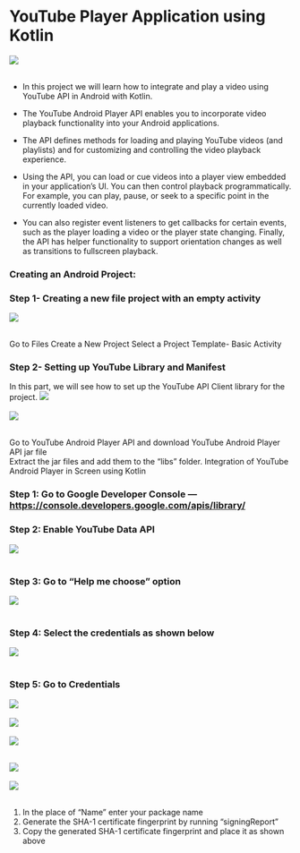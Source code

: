 # YouTube Player Application using Kotlin

 ![](https://miro.medium.com/max/840/1*oyjW0tejW_oiznAo4hNThA.png)<br><br>


* In this project we will learn how to integrate and play a video using YouTube API in Android with Kotlin.<br>

* The YouTube Android Player API enables you to incorporate video playback functionality into your Android applications. <br>
* The API defines methods for loading and playing YouTube videos (and playlists) and for customizing and controlling the video playback experience.<br>
* Using the API, you can load or cue videos into a player view embedded in your application’s UI. You can then control playback programmatically. For example, you can play, pause, or seek to a specific point in the currently loaded video.<br>
* You can also register event listeners to get callbacks for certain events, such as the player loading a video or the player state changing. Finally, the API has helper functionality to support orientation changes as well as transitions to fullscreen playback.<br>

### Creating an Android Project:
### Step 1- Creating a new file project with an empty activity
 ![](https://miro.medium.com/max/840/1*sg9_J-JTg21TkDcjJTlZ6Q.png)<br><br>


Go to Files
Create a New Project
Select a Project Template- Basic Activity


### Step 2- Setting up YouTube Library and Manifest
In this part, we will see how to set up the YouTube API Client library for the project.
 ![](https://miro.medium.com/max/840/1*sK9qj_y_DODlANi-qtXwdg.png)<br><br>
  ![](https://miro.medium.com/max/840/1*KImSydyBDDwZaadYrQdjWA.png)<br><br>



Go to YouTube Android Player API and download YouTube Android Player API jar file<br>
Extract the jar files and add them to the “libs” folder.
Integration of YouTube Android Player in Screen using Kotlin
### Step 1: Go to Google Developer Console — https://console.developers.google.com/apis/library/
### Step 2: Enable YouTube Data API
  ![](https://miro.medium.com/max/840/1*f_tkRe2zgww2aURcXXvUdA.png)<br><br>


### Step 3: Go to “Help me choose” option
  ![](https://miro.medium.com/max/1400/1*ApItZsDNpE26ALZkc5jPZA.png)<br><br>


### Step 4: Select the credentials as shown below
  ![](https://miro.medium.com/max/1400/1*2BNW-yjgsnzQ1I2YnLaziQ.png)<br><br>

### Step 5: Go to Credentials

  ![](https://miro.medium.com/max/1400/1*2MxMU0xeGnlO2ePLunUqFQ.png)<br><br>
    ![](https://miro.medium.com/max/1400/1*hfGDexmoj5DCeGsNKFAwFw.png)<br><br>
      ![](https://miro.medium.com/max/1400/1*jdMz2WaJxYSE-bQ2hnRj3g.png)<br><br>

  ![](https://miro.medium.com/max/1400/1*pNbgmcjX0UGThhRI5Rpk0Q.png)<br><br>
    ![](https://miro.medium.com/max/1400/1*H9-xbaUumv2O9AvF84F7oQ.png)<br><br>




1. In the place of “Name” enter your package name
2. Generate the SHA-1 certificate fingerprint by running “signingReport”
3. Copy the generated SHA-1 certificate fingerprint and place it as shown above
